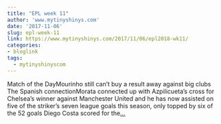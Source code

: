```yaml
---
title: "EPL week 11"
author: 'www.mytinyshinys.com'
date: '2017-11-06'
slug: epl-week-11
link: https://www.mytinyshinys.com/2017/11/06/epl2018-wk11/
categories:
- bloglink
tags:
  - mytinyshinyscom
---
```


Match of the DayMourinho still can’t buy a result away against big clubs The Spanish connectionMorata connected up with Azpilicueta’s cross for Chelsea’s winner against Manchester United and he has now assisted on five of the striker’s seven league goals this season, only topped by six of the 52 goals Diego Costa scored for the[... <i class="fas fa-external-link-alt"></i>](https://www.mytinyshinys.com/2017/11/06/epl2018-wk11/)

